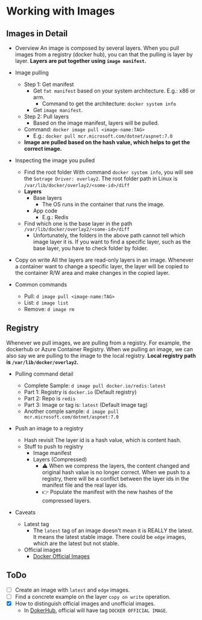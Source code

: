 # Working with Images 

## Images in Detail

- Overview
  An image is composed by several layers. When you pull images from a registry (docker hub), you can that the pulling is layer by layer. **Layers are put together using `image manifest`.**

- Image pulling
  - Step 1: Get manifest
    - Get `fat manifest` based on your system architecture. E.g.: x86 or arm.
        - Command to get the architecture: `docker system info`
    - Get `image manifest`.
  - Step 2: Pull layers
    - Based on the image manifest, layers will be pulled.
  - Command: `docker image pull <image-name:TAG>`
    - E.g.: `docker pull mcr.microsoft.com/dotnet/aspnet:7.0`
  - **Image are pulled based on the hash value, which helps to get the correct image.**

- Inspecting the image you pulled
  - Find the root folder
    With command `docker system info`, you will see the `Sotrage Driver: overlay2`. The root folder path in Linux is `/var/lib/docker/overlay2/<some-id>/diff`
  - **Layers**
    - Base layers
      - The OS runs in the container that runs the image.
    - App code 
      - E.g.: Redis
  - Find which one is the base layer in the path `/var/lib/docker/overlay2/<some-id>/diff`
    - Unfortunately, the folders in the above path cannot tell which image layer it is. If you want to find a specific layer, such as the base layer, you have to check folder by folder.

- Copy on write
  All the layers are read-only layers in an image. Whenever a container want to change a specific layer, the layer will be copied to the container R/W area and make changes in the copied layer.

- Common commands
  - Pull: `d image pull <image-name:TAG>`
  - List: `d image list`
  - Remove: `d image rm`

## Registry
Whenever we pull images, we are pulling from a registry. For example, the dockerhub or Azure Container Registry. When we pulling an image, we can also say we are pulling to the image to the local registry. **Local registry path is `/var/lib/docker/overlay2`.**

- Pulling command detail
  - Complete Sample: `d image pull docker.io/redis:latest`
  - Part 1: Registry is `docker.io` (Default registry)
  - Part 2: Repo is `redis`
  - Part 3: Image or tag is: `latest` (Default image tag)
  - Another comple sample: `d image pull mcr.microsoft.com/dotnet/aspnet:7.0`

- Push an image to a registry
  - Hash revisit
    The layer id is a hash value, which is content hash. 
  - Stuff to push to registry
    - Image manifest
    - Layers (Compressed)
      - :warning: When we compress the layers, the content changed and original hash value is no longer correct. When we push to a registry, there will be a conflict between the layer ids in the manifest file and the real layer ids.
      - :point_right: Populate the manifest with the new hashes of the compressed layers.

- Caveats
  - Latest tag
    - The `latest` tag of an image doesn't mean it is REALLY the latest. It means the latest stable image. There could be `edge` images, which are the latest but not stable.
  - Official images
    - [Docker Official Images](https://docs.docker.com/docker-hub/official_images/)


## ToDo
- [ ] Create an image with `latest` and `edge` images.
- [ ] Find a concrete example on the layer `copy on write` operation.
- [X] How to distinguish official images and unofficial images.
    - In [DokerHub](https://hub.docker.com/search?q=), official will have tag `DOCKER OFFICIAL IMAGE`.






